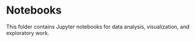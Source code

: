 # Notebooks

This folder contains Jupyter notebooks for data analysis, visualization, and exploratory work.
